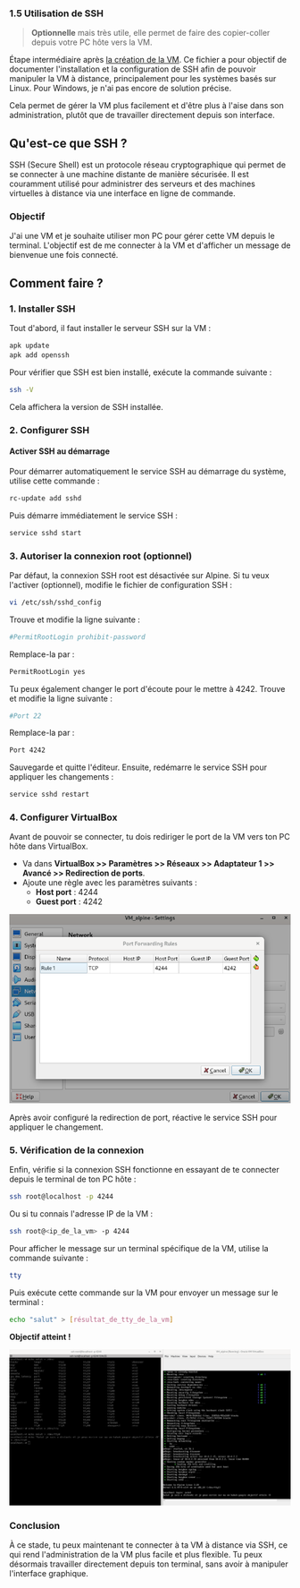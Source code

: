### 1.5 Utilisation de SSH

> **Optionnelle** mais très utile, elle permet de faire des copier-coller depuis votre PC hôte vers la VM.

Étape intermédiaire après [la création de la VM](./1_Creation_de_la_VM.md). Ce fichier a pour objectif de documenter l'installation et la configuration de SSH afin de pouvoir manipuler la VM à distance, principalement pour les systèmes basés sur Linux. Pour Windows, je n'ai pas encore de solution précise.

Cela permet de gérer la VM plus facilement et d'être plus à l'aise dans son administration, plutôt que de travailler directement depuis son interface.

## Qu'est-ce que SSH ?

SSH (Secure Shell) est un protocole réseau cryptographique qui permet de se connecter à une machine distante de manière sécurisée. Il est couramment utilisé pour administrer des serveurs et des machines virtuelles à distance via une interface en ligne de commande.

### Objectif

J'ai une VM et je souhaite utiliser mon PC pour gérer cette VM depuis le terminal. L'objectif est de me connecter à la VM et d'afficher un message de bienvenue une fois connecté.

## Comment faire ?

### 1. Installer SSH

Tout d'abord, il faut installer le serveur SSH sur la VM :

```sh
apk update
apk add openssh
```

Pour vérifier que SSH est bien installé, exécute la commande suivante :

```sh
ssh -V
```

Cela affichera la version de SSH installée.

### 2. Configurer SSH

#### Activer SSH au démarrage

Pour démarrer automatiquement le service SSH au démarrage du système, utilise cette commande :

```sh
rc-update add sshd
```

Puis démarre immédiatement le service SSH :

```sh
service sshd start
```

### 3. Autoriser la connexion root (optionnel)

Par défaut, la connexion SSH root est désactivée sur Alpine. Si tu veux l'activer (optionnel), modifie le fichier de configuration SSH :

```sh
vi /etc/ssh/sshd_config
```

Trouve et modifie la ligne suivante :

```sh
#PermitRootLogin prohibit-password
```

Remplace-la par :

```sh
PermitRootLogin yes
```

Tu peux également changer le port d'écoute pour le mettre à 4242. Trouve et modifie la ligne suivante :

```sh
#Port 22
```

Remplace-la par :

```sh
Port 4242
```

Sauvegarde et quitte l'éditeur. Ensuite, redémarre le service SSH pour appliquer les changements :

```sh
service sshd restart
```

### 4. Configurer VirtualBox

Avant de pouvoir se connecter, tu dois rediriger le port de la VM vers ton PC hôte dans VirtualBox. 

- Va dans **VirtualBox >> Paramètres >> Réseaux >> Adaptateur 1 >> Avancé >> Redirection de ports**.
- Ajoute une règle avec les paramètres suivants :
  - **Host port** : 4244
  - **Guest port** : 4242

![rule_host_guest_port](./../ilustration/rule_host_guest_port.png)

Après avoir configuré la redirection de port, réactive le service SSH pour appliquer le changement.

### 5. Vérification de la connexion

Enfin, vérifie si la connexion SSH fonctionne en essayant de te connecter depuis le terminal de ton PC hôte :

```sh
ssh root@localhost -p 4244
```

Ou si tu connais l'adresse IP de la VM :

```sh
ssh root@<ip_de_la_vm> -p 4244
```

Pour afficher le message sur un terminal spécifique de la VM, utilise la commande suivante :

```sh
tty
```

Puis exécute cette commande sur la VM pour envoyer un message sur le terminal :

```sh
echo "salut" > [résultat_de_tty_de_la_vm]
```

**Objectif atteint !**

![ssh_succes](./../ilustration/ssh_succes.png)

### Conclusion

À ce stade, tu peux maintenant te connecter à ta VM à distance via SSH, ce qui rend l'administration de la VM plus facile et plus flexible. Tu peux désormais travailler directement depuis ton terminal, sans avoir à manipuler l'interface graphique.
